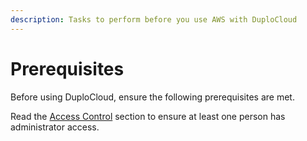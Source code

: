 ```yaml
---
description: Tasks to perform before you use AWS with DuploCloud
---
```


# Prerequisites

Before using DuploCloud, ensure the following prerequisites are met.&#x20;

Read the [Access Control](../../user-administration-1/access-control/) section to ensure at least one person has administrator access.
